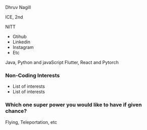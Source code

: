 Dhruv Nagill

ICE, 2nd

NITT

- Gtihub
- Linkedin
- Instagram
- Etc

Java, Python and javaScript
Flutter, React and Pytorch

### Non-Coding Interests
- List of interests
- List of interests

### Which one super power you would like to have if given chance?
Flying, Teleportation, etc
